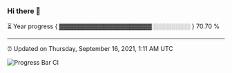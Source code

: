 ### Hi there 👋

⏳ Year progress { ▓▓▓▓▓▓▓▓▓▓▓▓▓▓▓▓▓▓▓▓▓░░░░░░░░░ } 70.70 %

---

⏰ Updated on Thursday, September 16, 2021, 1:11 AM UTC

![Progress Bar CI](https://github.com/arthurbuhl/arthurbuhl/workflows/Progress%20Bar%20CI/badge.svg)
